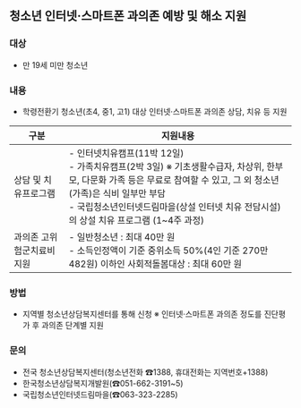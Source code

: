 ## 청소년 인터넷·스마트폰 과의존 예방 및 해소 지원

### 대상
- 만 19세 미만 청소년

### 내용
- 학령전환기 청소년(초4, 중1, 고1) 대상 인터넷·스마트폰 과의존 상담, 치유 등 지원

| 구분 | 지원내용 |
|------|---------|
| 상담 및 치유프로그램 | - 인터넷치유캠프(11박 12일)<br>- 가족치유캠프(2박 3일) ※ 기초생활수급자, 차상위, 한부모, 다문화 가족 등은 무료로 참여할 수 있고, 그 외 청소년(가족)은 식비 일부만 부담<br>- 국립청소년인터넷드림마을(상설 인터넷 치유 전담시설)의 상설 치유 프로그램 (1~4주 과정) |
| 과의존 고위험군치료비 지원 | - 일반청소년 : 최대 40만 원<br>- 소득인정액이 기준 중위소득 50%(4인 기준 270만 482원) 이하인 사회적돌봄대상 : 최대 60만 원 |

### 방법
- 지역별 청소년상담복지센터를 통해 신청 
  ※ 인터넷·스마트폰 과의존 정도를 진단평가 후 과의존 단계별 지원

### 문의
- 전국 청소년상담복지센터(청소년전화 ☎1388, 휴대전화는 지역번호+1388)
- 한국청소년상담복지개발원(☎051-662-3191~5)
- 국립청소년인터넷드림마을(☎063-323-2285)
